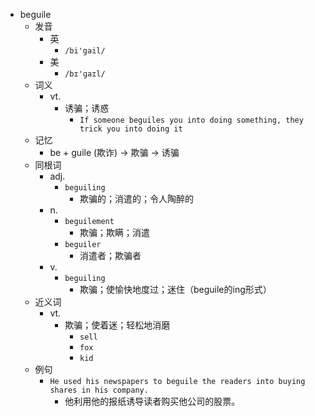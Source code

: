 - beguile
  - 发音
    - 英
      - `/bi'gail/`
    - 美
      - `/bɪ'ɡaɪl/`
  - 词义
    - vt.
      - 诱骗；诱惑
        - `If someone beguiles you into doing something, they trick you into doing it`
  - 记忆
    - be + guile (欺诈) → 欺骗 → 诱骗
  - 同根词
    - adj.
      - `beguiling`
        - 欺骗的；消遣的；令人陶醉的
    - n.
      - `beguilement`
        - 欺骗；欺瞒；消遣
      - `beguiler`
        - 消遣者；欺骗者
    - v.
      - `beguiling`
        - 欺骗；使愉快地度过；迷住（beguile的ing形式）
  - 近义词
    - vt.
      - 欺骗；使着迷；轻松地消磨
        - `sell`
        - `fox`
        - `kid`
  - 例句
    - `He used his newspapers to beguile the readers into buying shares in his company.`
      - 他利用他的报纸诱导读者购买他公司的股票。

